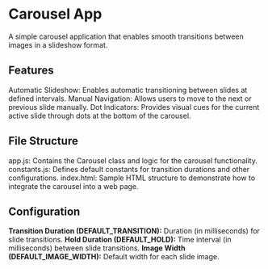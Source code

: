 # Carousel App

A simple carousel application that enables smooth transitions between images in a slideshow format.

## Features

Automatic Slideshow: Enables automatic transitioning between slides at defined intervals.
Manual Navigation: Allows users to move to the next or previous slide manually.
Dot Indicators: Provides visual cues for the current active slide through dots at the bottom of the carousel.

## File Structure

app.js: Contains the Carousel class and logic for the carousel functionality.
constants.js: Defines default constants for transition durations and other configurations.
index.html: Sample HTML structure to demonstrate how to integrate the carousel into a web page.

## Configuration

**Transition Duration (DEFAULT_TRANSITION):** Duration (in milliseconds) for slide transitions.
**Hold Duration (DEFAULT_HOLD):** Time interval (in milliseconds) between slide transitions.
**Image Width (DEFAULT_IMAGE_WIDTH):** Default width for each slide image.
